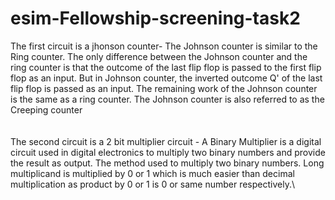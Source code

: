 # esim-Fellowship-screening-task2
The first circuit is a jhonson counter- The Johnson counter is similar to the Ring counter. The only difference between the Johnson counter and the ring counter is that the outcome of the last flip flop is passed to the first flip flop as an input. But in Johnson counter, the inverted outcome Q' of the last flip flop is passed as an input. The remaining work of the Johnson counter is the same as a ring counter. The Johnson counter is also referred to as the Creeping counter\
 \
 \
The second circuit is a 2 bit multiplier circuit - A Binary Multiplier is a digital circuit used in digital electronics to multiply two binary numbers and provide the result as output. The method used to multiply two binary numbers.  Long multiplicand is multiplied by 0 or 1 which is much easier than decimal multiplication as product by 0 or 1 is 0 or same number respectively.\
